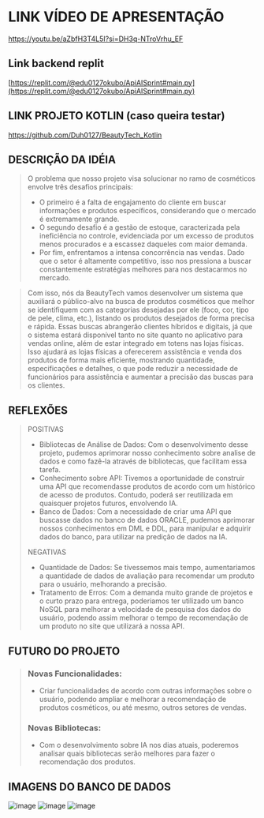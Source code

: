 # LINK VÍDEO DE APRESENTAÇÃO
https://youtu.be/aZbfH3T4L5I?si=DH3q-NTroVrhu_EF

## Link backend replit 
[https://replit.com/@edu0127okubo/ApiAISprint#main.py](https://replit.com/@edu0127okubo/ApiAISprint#main.py)

## LINK PROJETO KOTLIN (caso queira testar)
https://github.com/Duh0127/BeautyTech_Kotlin

## DESCRIÇÃO DA IDÉIA
> O problema que nosso projeto visa solucionar no ramo de cosméticos envolve três desafios principais:
> - O primeiro é a falta de engajamento do cliente em buscar informações e produtos específicos, considerando que o mercado é extremamente grande.
> - O segundo desafio é a gestão de estoque, caracterizada pela ineficiência no controle, evidenciada por um excesso de produtos menos procurados e a escassez daqueles com maior demanda.
> - Por fim, enfrentamos a intensa concorrência nas vendas. Dado que o setor é altamente competitivo, isso nos pressiona a buscar constantemente estratégias melhores para nos destacarmos no mercado.

> Com isso, nós da BeautyTech vamos desenvolver um sistema que auxiliará o público-alvo na busca de produtos cosméticos que melhor se identifiquem com as categorias desejadas por ele (foco, cor, tipo de pele, clima, etc.), listando os produtos desejados de forma precisa e rápida. Essas buscas abrangerão clientes híbridos e digitais, já que o sistema estará disponível tanto no site quanto no aplicativo para vendas online, além de estar integrado em totens nas lojas físicas. Isso ajudará as lojas físicas a oferecerem assistência e venda dos produtos de forma mais eficiente, mostrando quantidade, especificações e detalhes, o que pode reduzir a necessidade de funcionários para assistência e aumentar a precisão das buscas para os clientes.

## REFLEXÕES
> POSITIVAS
> - Bibliotecas de Análise de Dados: Com o desenvolvimento desse projeto, pudemos aprimorar nosso conhecimento sobre analise de dados e como fazê-la através de bibliotecas, que facilitam essa tarefa.
> - Conhecimento sobre API: Tivemos a oportunidade de construir uma API que recomendasse produtos de acordo com um histórico de acesso de produtos. Contudo, poderá ser reutilizada em quaisquer projetos futuros, envolvendo IA.
> - Banco de Dados: Com a necessidade de criar uma API que buscasse dados no banco de dados ORACLE, pudemos aprimorar nossos conhecimentos em DML e DDL, para manipular e adquirir dados do banco, para utilizar na predição de dados na IA.
>
> NEGATIVAS
> - Quantidade de Dados: Se tivessemos mais tempo, aumentariamos a quantidade de dados de avaliação para recomendar um produto para o usuário, melhorando a precisão.
> - Tratamento de Erros: Com a demanda muito grande de projetos e o curto prazo para entrega, poderiamos ter utilizado um banco NoSQL para melhorar a velocidade de pesquisa dos dados do usuário, podendo assim melhorar o tempo de recomendação de um produto no site que utilizará a nossa API.

## FUTURO DO PROJETO
> ### Novas Funcionalidades:
> - Criar funcionalidades de acordo com outras informações sobre o usuário, podendo ampliar e melhorar a recomendação de produtos cosméticos, ou até mesmo, outros setores de vendas.
> ### Novas Bibliotecas:
> - Com o desenvolvimento sobre IA nos dias atuais, poderemos analisar quais bibliotecas serão melhores para fazer o recomendação dos produtos.

## IMAGENS DO BANCO DE DADOS
![image](https://github.com/user-attachments/assets/b5eff6fd-c66e-40f8-88f7-86c3aa4bbe97)
![image](https://github.com/user-attachments/assets/06621bf0-70b4-41b5-b739-bda07842773c)
![image](https://github.com/user-attachments/assets/53818a28-f4d6-46cd-ba4f-396a59b7b445)

